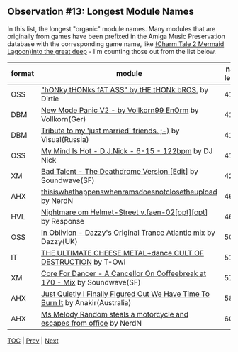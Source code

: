 ## Observation #13: Longest Module Names

In this list, the longest "organic" module names. Many modules that are originally from games have been prefixed in the Amiga Music Preservation database with the corresponding game name, like [(Charm Tale 2 Mermaid Lagoon)into the great deep](https://champion-tracker.net/mod?id=117455) - I'm counting those out from the list below.

| format | module | name length |
|--------|--------|-------------|
| OSS | ["hONky tHONks fAT ASS" by tHE tHONk bROS.](https://champion-tracker.net/mod?id=89300) by Dirtie | 41
| DBM | [New Mode Panic V2 - by Vollkorn99   EnOrm](https://champion-tracker.net/mod?id=106054) by Vollkorn(Ger) | 41
| DBM | [Tribute to my 'just married' friends. ;-)](https://champion-tracker.net/mod?id=122450) by Visual(Russia) | 41
| OSS | [My Mind Is Hot - D.J.Nick - 6-15 - 122bpm](https://champion-tracker.net/mod?id=141276) by DJ Nick | 41
| XM | [Bad Talent - The Deathdrome Version [Edit]](https://champion-tracker.net/mod?id=103866) by Soundwave(SF) | 42
| AHX | [thisiswhathappenswhenramsdoesnotclosetheupload](https://champion-tracker.net/mod?id=136296) by NerdN | 46
| HVL | [Nightmare om Helmet-Street v.faen-02[opt][opt]](https://champion-tracker.net/mod?id=141365) by Response | 46
| OSS | [In Oblivion - Dazzy's Original Trance Atlantic mix](https://champion-tracker.net/mod?id=102942) by Dazzy(UK) | 50
| IT | [THE ULTIMATE CHEESE METAL+dance CULT OF DESTRUCTION](https://champion-tracker.net/mod?id=69243) by T-Owl | 51
| XM | [Core For Dancer - A Cancellor On Coffeebreak at 170 - Mix](https://champion-tracker.net/mod?id=103867) by Soundwave(SF) | 57
| AHX | [Just Quietly I Finally Figured Out We Have Time To Burn It](https://champion-tracker.net/mod?id=112677) by Anakir(Australia) | 58
| AHX | [Ms Melody Random steals a motorcycle and escapes from office](https://champion-tracker.net/mod?id=136295) by NerdN | 60

[TOC](ds_toc.md) | [Prev](ds_12.md) | [Next](ds_14.md)